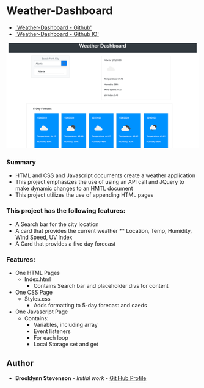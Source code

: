 # Weather-Dashboard


* ['Weather-Dashboard - Github'](https://github.com/Brooksteven/Weather-Tracker)
* ['Weather-Dashboard - Github IO'](https://brooksteven.github.io/Weather-Tracker/)

![Weather-Dashboard Demo](./assets/images/Screen%20Shot%202023-01-25%20at%206.12.03%20PM.png)

### Summary
* HTML and CSS and Javascript documents create a weather application 
* This project emphasizes the use of using an API call and JQuery to make dynamic changes to an HMTL document
* This project utilizes the use of appending HTML pages 

### This project has the following features: 
* A Search bar for the city location
* A card that provides the current weather
    ** Location, Temp, Humidity, Wind Speed, UV Index 
* A Card that provides a five day forecast 
   
### Features: 
* One HTML Pages
    * Index.html 
        * Contains Search bar and placeholder divs for content
* One CSS Page
    * Styles.css
        * Adds formatting to 5-day forecast and caeds 
* One Javascript Page
   * Contains: 
        * Variables, including array
        * Event listeners
        * For each loop
        * Local Storage set and get 

## Author

* **Brooklynn Stevenson** - *Initial work* - [Git Hub Profile](https://github.com/Brooksteven)

